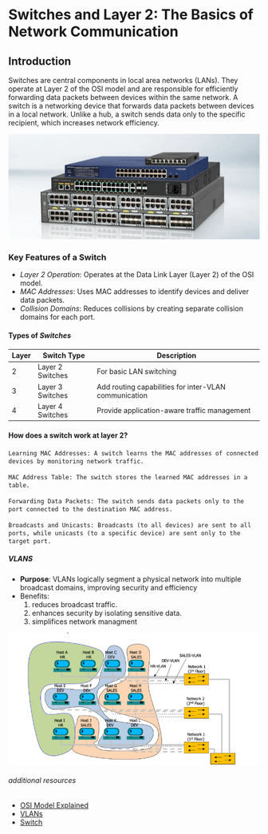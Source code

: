 # Switches and Layer 2: The Basics of Network Communication

## Introduction

Switches are central components in local area networks (LANs). They operate at Layer 2 of the OSI model and are responsible for efficiently forwarding data packets between devices within the same network.
A switch is a networking device that forwards data packets between devices in a local network. Unlike a hub, a switch sends data only to the specific recipient, which increases network efficiency.

![switch](resources/images/switches.png)

### Key Features of a Switch

- _Layer 2 Operation_: Operates at the Data Link Layer (Layer 2) of the OSI model.
- _MAC Addresses_: Uses MAC addresses to identify devices and deliver data packets.
- _Collision Domains_: Reduces collisions by creating separate collision domains for each port.

#### Types of _Switches_

| Layer | Switch Type          | Description                                      |
|-------|----------------------|--------------------------------------------------|
| 2     | Layer 2 Switches     | For basic LAN switching                          |
| 3     | Layer 3 Switches     | Add routing capabilities for inter-VLAN communication |
| 4     | Layer 4 Switches     | Provide application-aware traffic management     |

#### How does a switch work at layer 2?

```plaintext
Learning MAC Addresses: A switch learns the MAC addresses of connected devices by monitoring network traffic.

MAC Address Table: The switch stores the learned MAC addresses in a table.

Forwarding Data Packets: The switch sends data packets only to the port connected to the destination MAC address.

Broadcasts and Unicasts: Broadcasts (to all devices) are sent to all ports, while unicasts (to a specific device) are sent only to the target port.
```

##### VLANS

- **Purpose**: VLANs logically segment a physical network into multiple broadcast domains, improving security and efficiency
- Benefits:
  1. reduces broadcast traffic.
  2. enhances security by isolating sensitive data.
  3. simplifices network managment

![VLANs](resources/images/vlans.png)

###### additional resources

- [OSI Model Explained](https://www.geeksforgeeks.org/open-systems-interconnection-model-osi/)
- [VLANs](https://www.geeksforgeeks.org/virtual-lan-vlan/)
- [Switch](https://www.geeksforgeeks.org/what-is-a-network-switch-and-how-does-it-work/)
